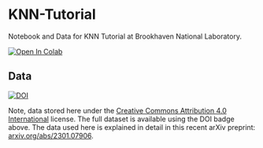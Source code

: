 # KNN-Tutorial

Notebook and Data for KNN Tutorial at Brookhaven National Laboratory.

[![Open In Colab](https://colab.research.google.com/assets/colab-badge.svg)](https://colab.research.google.com/github/JackieLee23/KNN-Tutorial/blob/main/KNN_tutorial.ipynb)

## Data

[![DOI](https://zenodo.org/badge/DOI/10.5281/zenodo.7527378.svg)](https://doi.org/10.5281/zenodo.7527378)

Note, data stored here under the [Creative Commons Attribution 4.0 International](https://creativecommons.org/licenses/by/4.0/legalcode) license. The full dataset is available using the DOI badge above. The data used here is explained in detail in this recent arXiv preprint: [arxiv.org/abs/2301.07906](https://arxiv.org/abs/2301.07906).
